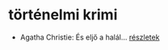 # történelmi krimi

- Agatha Christie: És eljő a halál… [részletek](_details/%7Bopf.creator%7D.md#id_312)